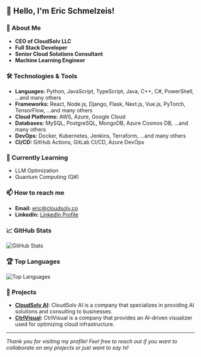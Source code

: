 ## 👋 Hello, I'm Eric Schmelzeis!

### 🚀 About Me
- **CEO of CloudSolv LLC**
- **Full Stack Developer**
- **Senior Cloud Solutions Consultant**
- **Machine Learning Engineer**

### 🛠️ Technologies & Tools
- **Languages:** Python, JavaScript, TypeScript, Java, C++, C#, PowerShell, ...and many others
- **Frameworks:** React, Node.js, Django, Flask, Next.js, Vue.js, PyTorch, TensorFlow, ...and many others
- **Cloud Platforms:** AWS, Azure, Google Cloud
- **Databases:** MySQL, PostgreSQL, MongoDB, Azure Cosmos DB, ...and many others
- **DevOps:** Docker, Kubernetes, Jenkins, Terraform, ...and many others
- **CI/CD:** GitHub Actions, GitLab CI/CD, Azure DevOps

### 🌱 Currently Learning
- LLM Optimization
- Quantum Computing (Q#)

### 📫 How to reach me
- **Email:** [eric@cloudsolv.co](mailto:eric@cloudsolv.co)
- **LinkedIn:** [LinkedIn Profile](https://www.linkedin.com/in/eric-schmelzeis/)

### 📈 GitHub Stats
![GitHub Stats](https://github-profile-stats-steel.vercel.app/api?username=eschmelzeis&show_icons=true&theme=dark)

### 🏆 Top Languages
![Top Languages](https://github-profile-stats-steel.vercel.app/api/top-langs/?username=eschmelzeis&layout=compact&theme=dark)

### 💼 Projects
- **[CloudSolv AI](https://cloudsolv.co):** CloudSolv AI is a company that specializes in providing AI solutions and consulting to businesses.
- **[CtrlVisual](https://ctrlvisual.com):** CtrlVisual is a company that provides an AI-driven visualizer used for optimizing cloud infrastructure.

---

*Thank you for visiting my profile! Feel free to reach out if you want to collaborate on any projects or just want to say hi!*